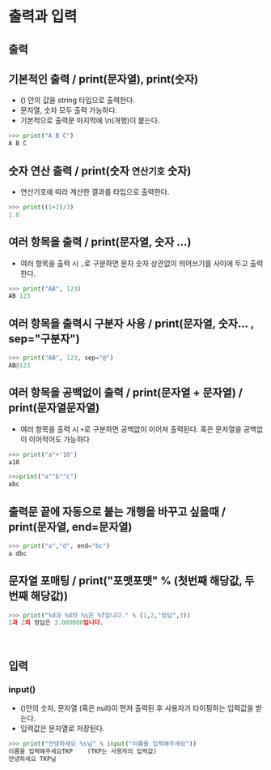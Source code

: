 출력과 입력
==========


## 출력  
## 기본적인 출력 / print(문자열), print(숫자)
- () 안의 값을 string 타입으로 출력한다.
- 문자열, 숫자 모두 출력 가능하다.
- 기본적으로 출력문 마지막에 \n(개행)이 붙는다.

```py
>>> print("A B C")
A B C
```

## 숫자 연산 출력 / print(숫자 `연산기호` 숫자)
- 연산기호에 따라 계산한 결과를 타입으로 출력한다.
```py
>>> print((1+2)/3)  
1.0
```  

## 여러 항목을 출력 / print(문자열, 숫자 ...)
- 여러 항목을 출력 시 `,`로 구분하면 문자 숫자 상관없이 띄어쓰기를 사이에 두고 출력한다.  
```py
>>> print("AB", 123)
AB 123
```

## 여러 항목을 출력시 구분자 사용 / print(문자열, 숫자... , sep="구분자")
```py
>>> print("AB", 123, sep="@")
AB@123
```

## 여러 항목을 공백없이 출력 / print(문자열 + 문자열) / print(문자열문자열)
- 여러 항목을 출력 시 `+`로 구분하면 공백없이 이어져 출력된다. 혹은 문자열을 공백없이 이어적어도 가능하다
```py
>>> print("a"+'10')  
a10  
```
```py
>>>print("a""b""c")
abc
```

## 출력문 끝에 자동으로 붙는 개행을 바꾸고 싶을때 / print(문자열, end=문자열)
```py
>>> print("a","d", end="bc")
a dbc
```
## 문자열 포매팅 / print("포맷포맷" % (첫번째 해당값, 두번째 해당값))
```py
>>> print("%d과 %d의 %s은 %f입니다." % (1,2,"정답",3))
1과 2의 정답은 3.000000입니다.
```
<br>

## 입력

### input()
- ()안의 숫자, 문자열 (혹은 null)이 먼저 출력된 후 사용자가 타이핑하는 입력값을 받는다.
- 입력값은 문자열로 저장된다.

```py
>>> print("안녕하세요 %s님" % input("이름을 입력해주세요"))  
이름을 입력해주세요TKP    (TKP는 사용자의 입력값)  
안녕하세요 TKP님
```
